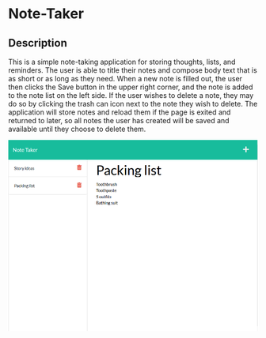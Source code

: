# Note-Taker


## Description
This is a simple note-taking application for storing thoughts, lists, and reminders. The user is able to title their notes and compose body text that is as short or as long as they need. When a new note is filled out, the user then clicks the Save button in the upper right corner, and the note is added to the note list on the left side. If the user wishes to delete a note, they may do so by clicking the trash can icon next to the note they wish to delete. The application will store notes and reload them if the page is exited and returned to later, so all notes the user has created will be saved and available until they choose to delete them.

![](public/assets/note-taker-screenshot.PNG)
